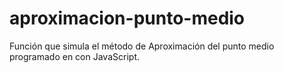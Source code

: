 # aproximacion-punto-medio
Función que simula el método de Aproximación del punto medio programado en con JavaScript.


